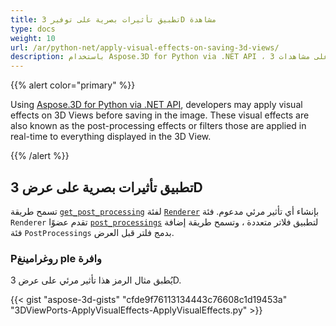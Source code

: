 ```yaml
---
title: تطبيق تأثيرات بصرية على توفير 3D مشاهدة
type: docs
weight: 10
url: /ar/python-net/apply-visual-effects-on-saving-3d-views/
description: باستخدام Aspose.3D for Python via .NET API ، يمكن للمطورين تطبيق تأثيرات بصرية على مشاهدات 3D قبل الحفظ في الصورة. تُعرف هذه التأثيرات المرئية أيضًا بتأثيرات ما بعد المعالجة أو الفلاتر التي يتم تطبيقها في الوقت الفعلي على كل شيء معروض في طريقة العرض 3D.
---
```

{{% alert color="primary" %}}

Using [Aspose.3D for Python via .NET API](https://products.aspose.com/3d/python-net/), developers may apply visual effects on 3D Views before saving in the image. These visual effects are also known as the post-processing effects or filters those are applied in real-time to everything displayed in the 3D View.

{{% /alert %}}
##  **تطبيق تأثيرات بصرية على عرض 3D**
تسمح طريقة [`get_post_processing`](https://reference.aspose.com/3d/net/aspose.threed.render/renderer/methods/getpostprocessing) لفئة [`Renderer`](https://reference.aspose.com/3d/net/aspose.threed.render/renderer) بإنشاء أي تأثير مرئي مدعوم. فئة `Renderer` تقدم عضوًا [`post_processings`](https://reference.aspose.com/3d/net/aspose.threed.render/renderer/properties/postprocessings) لتطبيق فلاتر متعددة ، وتسمح طريقة إضافة فئة `PostProcessings` بدمج فلتر قبل العرض.
###  **Pروغرامينغ ple وافرة**
يُطبق مثال الرمز هذا تأثير مرئي على عرض 3D.

{{< gist "aspose-3d-gists" "cfde9f76113134443c76608c1d19453a" "3DViewPorts-ApplyVisualEffects-ApplyVisualEffects.py" >}}
